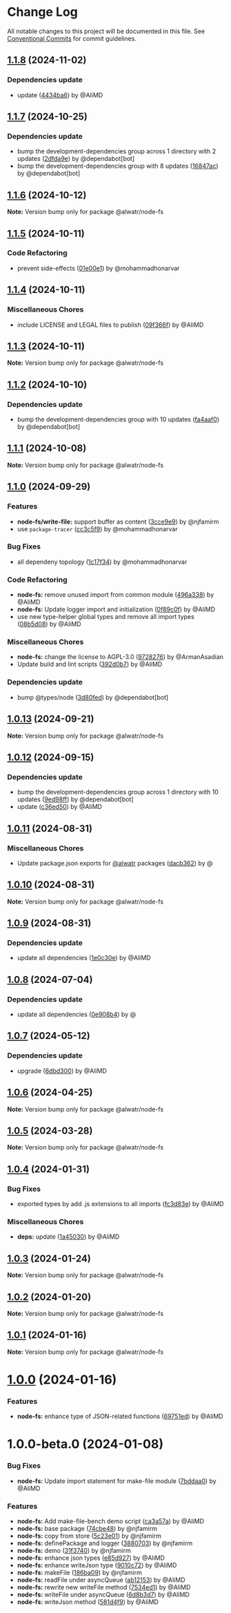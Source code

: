 # Change Log

All notable changes to this project will be documented in this file.
See [Conventional Commits](https://conventionalcommits.org) for commit guidelines.

## [1.1.8](https://github.com/Alwatr/nanolib/compare/@alwatr/node-fs@1.1.7...@alwatr/node-fs@1.1.8) (2024-11-02)

### Dependencies update

* update ([4434ba6](https://github.com/Alwatr/nanolib/commit/4434ba67c3f576bb1a0c307fbdb263c43cd9733a)) by @AliMD

## [1.1.7](https://github.com/Alwatr/nanolib/compare/@alwatr/node-fs@1.1.6...@alwatr/node-fs@1.1.7) (2024-10-25)

### Dependencies update

* bump the development-dependencies group across 1 directory with 2 updates ([2dfda9e](https://github.com/Alwatr/nanolib/commit/2dfda9ec38a595f1fd961490d1a2fbf060f20a66)) by @dependabot[bot]
* bump the development-dependencies group with 8 updates ([16847ac](https://github.com/Alwatr/nanolib/commit/16847acba91da027c422e3910d0f2dcc1f084e93)) by @dependabot[bot]

## [1.1.6](https://github.com/Alwatr/nanolib/compare/@alwatr/node-fs@1.1.5...@alwatr/node-fs@1.1.6) (2024-10-12)

**Note:** Version bump only for package @alwatr/node-fs

## [1.1.5](https://github.com/Alwatr/nanolib/compare/@alwatr/node-fs@1.1.4...@alwatr/node-fs@1.1.5) (2024-10-11)

### Code Refactoring

- prevent side-effects ([01e00e1](https://github.com/Alwatr/nanolib/commit/01e00e191385cc92b28677df0c01a085916ae677)) by @mohammadhonarvar

## [1.1.4](https://github.com/Alwatr/nanolib/compare/@alwatr/node-fs@1.1.3...@alwatr/node-fs@1.1.4) (2024-10-11)

### Miscellaneous Chores

- include LICENSE and LEGAL files to publish ([09f366f](https://github.com/Alwatr/nanolib/commit/09f366f680bfa9fb26acb2cd1ccbc68c5a9e9ad8)) by @AliMD

## [1.1.3](https://github.com/Alwatr/nanolib/compare/@alwatr/node-fs@1.1.2...@alwatr/node-fs@1.1.3) (2024-10-11)

**Note:** Version bump only for package @alwatr/node-fs

## [1.1.2](https://github.com/Alwatr/nanolib/compare/@alwatr/node-fs@1.1.1...@alwatr/node-fs@1.1.2) (2024-10-10)

### Dependencies update

- bump the development-dependencies group with 10 updates ([fa4aaf0](https://github.com/Alwatr/nanolib/commit/fa4aaf04c907ecae06aa14000ce35216170c15ad)) by @dependabot[bot]

## [1.1.1](https://github.com/Alwatr/nanolib/compare/@alwatr/node-fs@1.1.0...@alwatr/node-fs@1.1.1) (2024-10-08)

**Note:** Version bump only for package @alwatr/node-fs

## [1.1.0](https://github.com/Alwatr/nanolib/compare/@alwatr/node-fs@1.0.13...@alwatr/node-fs@1.1.0) (2024-09-29)

### Features

- **node-fs/write-file:** support buffer as content ([3cce9e9](https://github.com/Alwatr/nanolib/commit/3cce9e937209bfb39aee1b981370ca4a76114e62)) by @njfamirm
- use `package-tracer` ([cc3c5f9](https://github.com/Alwatr/nanolib/commit/cc3c5f9c1a3d03f0d81b46835665f16a0426fd0d)) by @mohammadhonarvar

### Bug Fixes

- all dependeny topology ([1c17f34](https://github.com/Alwatr/nanolib/commit/1c17f349adf3e98e2a80ab2da4f0f81028dc9c5f)) by @mohammadhonarvar

### Code Refactoring

- **node-fs:** remove unused import from common module ([496a338](https://github.com/Alwatr/nanolib/commit/496a338a6366aa12dc32bbed07a3e14bd5315bd2)) by @AliMD
- **node-fs:** Update logger import and initialization ([0f89c0f](https://github.com/Alwatr/nanolib/commit/0f89c0f7bc24e79c20d3d5d3fc3f906f12cf7161)) by @AliMD
- use new type-helper global types and remove all import types ([08b5d08](https://github.com/Alwatr/nanolib/commit/08b5d08c03c7c315382337239de0426462f384b8)) by @AliMD

### Miscellaneous Chores

- **node-fs:** change the license to AGPL-3.0 ([9728276](https://github.com/Alwatr/nanolib/commit/97282764bfdb15ef1de25704012f1628a5d0c112)) by @ArmanAsadian
- Update build and lint scripts ([392d0b7](https://github.com/Alwatr/nanolib/commit/392d0b71f446bce336b0256119a80f07aff794ba)) by @AliMD

### Dependencies update

- bump @types/node ([3d80fed](https://github.com/Alwatr/nanolib/commit/3d80fedaf720af792feb060c2f81c737ebb84e11)) by @dependabot[bot]

## [1.0.13](https://github.com/Alwatr/nanolib/compare/@alwatr/node-fs@1.0.12...@alwatr/node-fs@1.0.13) (2024-09-21)

**Note:** Version bump only for package @alwatr/node-fs

## [1.0.12](https://github.com/Alwatr/nanolib/compare/@alwatr/node-fs@1.0.11...@alwatr/node-fs@1.0.12) (2024-09-15)

### Dependencies update

- bump the development-dependencies group across 1 directory with 10 updates ([9ed98ff](https://github.com/Alwatr/nanolib/commit/9ed98ffd0668d5a36e255c82edab3af53bffda8f)) by @dependabot[bot]
- update ([c36ed50](https://github.com/Alwatr/nanolib/commit/c36ed50f68da2f5608ccd96119963a16cfacb4ce)) by @AliMD

## [1.0.11](https://github.com/Alwatr/nanolib/compare/@alwatr/node-fs@1.0.10...@alwatr/node-fs@1.0.11) (2024-08-31)

### Miscellaneous Chores

- Update package.json exports for [@alwatr](https://github.com/alwatr) packages ([dacb362](https://github.com/Alwatr/nanolib/commit/dacb362b145e3c51b4aba00ff643687a3fac11d2)) by @

## [1.0.10](https://github.com/Alwatr/nanolib/compare/@alwatr/node-fs@1.0.9...@alwatr/node-fs@1.0.10) (2024-08-31)

**Note:** Version bump only for package @alwatr/node-fs

## [1.0.9](https://github.com/Alwatr/nanolib/compare/@alwatr/node-fs@1.0.8...@alwatr/node-fs@1.0.9) (2024-08-31)

### Dependencies update

- update all dependencies ([1e0c30e](https://github.com/Alwatr/nanolib/commit/1e0c30e6a3a8e19deb5185814e24ab6c08dca573)) by @AliMD

## [1.0.8](https://github.com/Alwatr/nanolib/compare/@alwatr/node-fs@1.0.7...@alwatr/node-fs@1.0.8) (2024-07-04)

### Dependencies update

- update all dependencies ([0e908b4](https://github.com/Alwatr/nanolib/commit/0e908b476a6b976ec2447f864c8cafcbb8a0f099)) by @

## [1.0.7](https://github.com/Alwatr/nanolib/compare/@alwatr/node-fs@1.0.6...@alwatr/node-fs@1.0.7) (2024-05-12)

### Dependencies update

- upgrade ([6dbd300](https://github.com/Alwatr/nanolib/commit/6dbd300642c9bcc9e7d0b281e244bf1b06eb1c38)) by @AliMD

## [1.0.6](https://github.com/Alwatr/nanolib/compare/@alwatr/node-fs@1.0.5...@alwatr/node-fs@1.0.6) (2024-04-25)

**Note:** Version bump only for package @alwatr/node-fs

## [1.0.5](https://github.com/Alwatr/nanolib/compare/@alwatr/node-fs@1.0.4...@alwatr/node-fs@1.0.5) (2024-03-28)

**Note:** Version bump only for package @alwatr/node-fs

## [1.0.4](https://github.com/Alwatr/nanolib/compare/@alwatr/node-fs@1.0.3...@alwatr/node-fs@1.0.4) (2024-01-31)

### Bug Fixes

- exported types by add .js extensions to all imports ([fc3d83e](https://github.com/Alwatr/nanolib/commit/fc3d83e8f375da97ba276314b2e6966aa82c9b3f)) by @AliMD

### Miscellaneous Chores

- **deps:** update ([1a45030](https://github.com/Alwatr/nanolib/commit/1a450305440b710a300787d4ca24b1ed8c6a39d7)) by @AliMD

## [1.0.3](https://github.com/Alwatr/nanolib/compare/@alwatr/node-fs@1.0.2...@alwatr/node-fs@1.0.3) (2024-01-24)

**Note:** Version bump only for package @alwatr/node-fs

## [1.0.2](https://github.com/Alwatr/nanolib/compare/@alwatr/node-fs@1.0.1...@alwatr/node-fs@1.0.2) (2024-01-20)

**Note:** Version bump only for package @alwatr/node-fs

## [1.0.1](https://github.com/Alwatr/nanolib/compare/@alwatr/node-fs@1.0.0...@alwatr/node-fs@1.0.1) (2024-01-16)

**Note:** Version bump only for package @alwatr/node-fs

# [1.0.0](https://github.com/Alwatr/nanolib/compare/@alwatr/node-fs@1.0.0-beta.0...@alwatr/node-fs@1.0.0) (2024-01-16)

### Features

- **node-fs:** enhance type of JSON-related functions ([69751ed](https://github.com/Alwatr/nanolib/commit/69751ed658f76eb439a9834f861c01c06542352b)) by @AliMD

# 1.0.0-beta.0 (2024-01-08)

### Bug Fixes

- **node-fs:** Update import statement for make-file module ([7bddaa0](https://github.com/Alwatr/nanolib/commit/7bddaa0d629c304fedd07c4022d7503aa9b974b6)) by @AliMD

### Features

- **node-fs:** Add make-file-bench demo script ([ca3a57a](https://github.com/Alwatr/nanolib/commit/ca3a57a31de5a8b9c76c9d33cb9755809f09a335)) by @AliMD
- **node-fs:** base package ([74cbe48](https://github.com/Alwatr/nanolib/commit/74cbe4821c991d1f6c3d5805b29602b922c3f505)) by @njfamirm
- **node-fs:** copy from store ([5c23e01](https://github.com/Alwatr/nanolib/commit/5c23e01e42d438c15dcd272d2cc351527865c86c)) by @njfamirm
- **node-fs:** definePackage and logger ([3880703](https://github.com/Alwatr/nanolib/commit/38807039895c784be6168111506b0721980cbb29)) by @njfamirm
- **node-fs:** demo ([31f3740](https://github.com/Alwatr/nanolib/commit/31f37405a7bb2b4b02440de7f96f5cc8a474aba9)) by @njfamirm
- **node-fs:** enhance json types ([e85d927](https://github.com/Alwatr/nanolib/commit/e85d9276374a8c5171901791a3a43acad64843a6)) by @AliMD
- **node-fs:** enhance writeJson type ([9010c72](https://github.com/Alwatr/nanolib/commit/9010c723b1f34cd647f157466554b312fc84a1d3)) by @AliMD
- **node-fs:** makeFile ([186ba09](https://github.com/Alwatr/nanolib/commit/186ba09822bddfe200a0ac4725063785cadd0999)) by @njfamirm
- **node-fs:** readFile under asyncQueue ([ab12153](https://github.com/Alwatr/nanolib/commit/ab12153281600a4ac90ef627811b430a95140ddd)) by @AliMD
- **node-fs:** rewrite new writeFile method ([7534ed1](https://github.com/Alwatr/nanolib/commit/7534ed158cdfe1ee593050255c17449960b13001)) by @AliMD
- **node-fs:** writeFile under asyncQueue ([6d8b3d7](https://github.com/Alwatr/nanolib/commit/6d8b3d7953938fc954e8ce350206555030560978)) by @AliMD
- **node-fs:** writeJson method ([581d4f9](https://github.com/Alwatr/nanolib/commit/581d4f958ccb262c13f23881151616b7ec5e93ee)) by @AliMD
